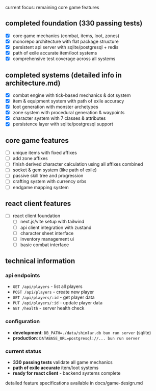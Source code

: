 current focus: remaining core game features

## completed foundation (330 passing tests)
- [x] core game mechanics (combat, items, loot, zones)
- [x] monorepo architecture with flat package structure
- [x] persistent api server with sqlite/postgresql + redis
- [x] path of exile accurate item/loot systems
- [x] comprehensive test coverage across all systems

## completed systems (detailed info in architecture.md)
- [x] combat engine with tick-based mechanics & dot system
- [x] item & equipment system with path of exile accuracy
- [x] loot generation with monster archetypes
- [x] zone system with procedural generation & waypoints
- [x] character system with 7 classes & attributes
- [x] persistence layer with sqlite/postgresql support

## core game features
- [ ] unique items with fixed affixes
- [ ] add zone affixes
- [ ] finish derived character calculation using all affixes combined
- [ ] socket & gem system (like path of exile)
- [ ] passive skill tree and progression
- [ ] crafting system with currency orbs
- [ ] endgame mapping system

## react client features
- [ ] react client foundation
  - [ ] next.js/vite setup with tailwind
  - [ ] api client integration with zustand
  - [ ] character sheet interface
  - [ ] inventory management ui
  - [ ] basic combat interface

## technical information

### api endpoints
- `GET /api/players` - list all players
- `POST /api/players` - create new player
- `GET /api/players/:id` - get player data
- `PUT /api/players/:id` - update player data
- `GET /health` - server health check

### configuration
- **development**: `DB_PATH=./data/shimlar.db bun run server` (sqlite)
- **production**: `DATABASE_URL=postgresql://... bun run server`

### current status
- **330 passing tests** validate all game mechanics
- **path of exile accurate** item/loot systems
- **ready for react client** - backend systems complete

detailed feature specifications available in docs/game-design.md
